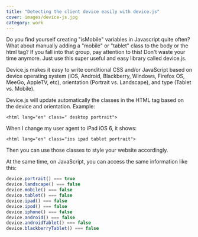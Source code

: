 ```yaml
---
title: "Detecting the client device easily with device.js"
cover: images/device-js.jpg
category: work
---
```


Do you find yourself creating "isMobile" variables in Javascript quite often? What about manually adding a "mobile" or "tablet" class to the body or the html tag? If you fall into that group, pay attention to this! Don't waste your time anymore. Just use this super useful and easy library called device.js.

Device.js makes it easy to write conditional CSS and/or JavaScript based on device operating system (iOS, Android, Blackberry, Windows, Firefox OS, MeeGo, AppleTV, etc), orientation (Portrait vs. Landscape), and type (Tablet vs. Mobile).

Device.js will update automatically the classes in the HTML tag based on the device and orientation. Example:

`<html lang="en" class=" desktop portrait">`

When I change my user agent to iPad iOS 6, it shows:

`<html lang="en" class="ios ipad tablet portrait">`

Then you can use those classes to style your website accordingly.

At the same time, on JavaScript, you can access the same information like this:

```javascript
device.portrait() === true
device.landscape() === false
device.mobile() === false
device.tablet() === false
device.ipad() === false
device.ipod() === false
device.iphone() === false
device.android() === false
device.androidTablet() === false
device.blackberryTablet() === false
```
